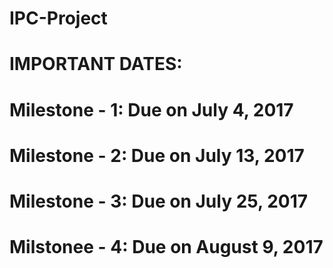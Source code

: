# IPC-Project

# IMPORTANT DATES:

# Milestone - 1:     Due on July 4, 2017
# Milestone - 2:     Due on July 13, 2017
# Milestone - 3:     Due on July 25, 2017
# Milstonee - 4:     Due on August 9, 2017
